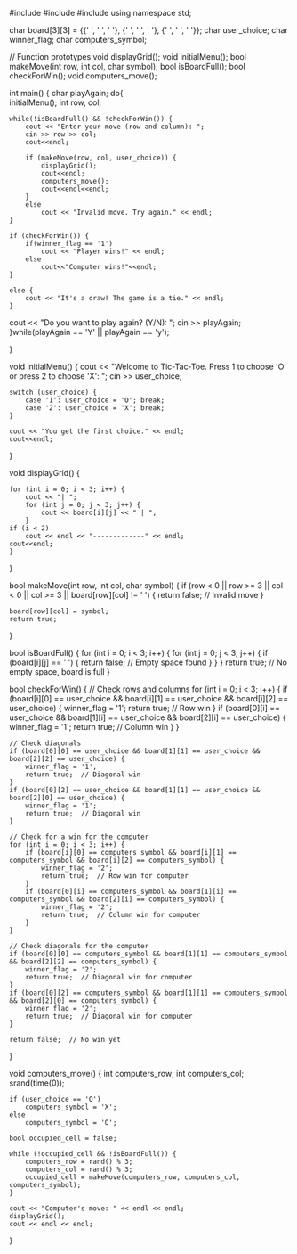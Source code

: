 #include <iostream>
#include <cstdlib>
#include <ctime>
using namespace std;

char board[3][3] = {{' ', ' ', ' '}, {' ', ' ', ' '}, {' ', ' ', ' '}};
char user_choice;
char winner_flag;
char computers_symbol;

// Function prototypes
void displayGrid();
void initialMenu();
bool makeMove(int row, int col, char symbol);
bool isBoardFull();
bool checkForWin();
void computers_move();

int main()
 {
 	char playAgain;
do{	 
    initialMenu();
    int row, col;

    while(!isBoardFull() && !checkForWin()) {
        cout << "Enter your move (row and column): ";
        cin >> row >> col;
        cout<<endl;

        if (makeMove(row, col, user_choice)) {
            displayGrid();
            cout<<endl;
            computers_move();
            cout<<endl<<endl;
        } 
        else 
            cout << "Invalid move. Try again." << endl; 
    }

    if (checkForWin()) {
        if(winner_flag == '1')
            cout << "Player wins!" << endl;
        else
            cout<<"Computer wins!"<<endl;
    } 

    else {
        cout << "It's a draw! The game is a tie." << endl;
    }
cout << "Do you want to play again? (Y/N): ";
cin >> playAgain;
}while(playAgain == 'Y' || playAgain == 'y');

}

void initialMenu() {
    cout << "Welcome to Tic-Tac-Toe. Press 1 to choose 'O' or press 2 to choose 'X': ";
    cin >> user_choice;

    switch (user_choice) {
        case '1': user_choice = 'O'; break;
        case '2': user_choice = 'X'; break;
    }

    cout << "You get the first choice." << endl;
    cout<<endl;
}

void displayGrid() {
    
    for (int i = 0; i < 3; i++) {
        cout << "| ";
        for (int j = 0; j < 3; j++) {
            cout << board[i][j] << " | ";
        }
    if (i < 2)
        cout << endl << "-------------" << endl;
    cout<<endl;
    }
}

bool makeMove(int row, int col, char symbol) {
    if (row < 0 || row >= 3 || col < 0 || col >= 3 || board[row][col] != ' ') {
        return false;  // Invalid move
    }

    board[row][col] = symbol;
    return true;
}

bool isBoardFull() {
    for (int i = 0; i < 3; i++) {
        for (int j = 0; j < 3; j++) {
            if (board[i][j] == ' ') {
                return false;  // Empty space found
            }
        }
    }
    return true;  // No empty space, board is full
}

bool checkForWin() {
    // Check rows and columns
    for (int i = 0; i < 3; i++) {
        if (board[i][0] == user_choice && board[i][1] == user_choice && board[i][2] == user_choice) {
            winner_flag = '1';
            return true;  // Row win
        }
        if (board[0][i] == user_choice && board[1][i] == user_choice && board[2][i] == user_choice) {
            winner_flag = '1';
            return true;  // Column win
        }
    }

    // Check diagonals
    if (board[0][0] == user_choice && board[1][1] == user_choice && board[2][2] == user_choice) {
        winner_flag = '1';
        return true;  // Diagonal win
    }
    if (board[0][2] == user_choice && board[1][1] == user_choice && board[2][0] == user_choice) {
        winner_flag = '1';
        return true;  // Diagonal win
    }

    // Check for a win for the computer
    for (int i = 0; i < 3; i++) {
        if (board[i][0] == computers_symbol && board[i][1] == computers_symbol && board[i][2] == computers_symbol) {
            winner_flag = '2';
            return true;  // Row win for computer
        }
        if (board[0][i] == computers_symbol && board[1][i] == computers_symbol && board[2][i] == computers_symbol) {
            winner_flag = '2';
            return true;  // Column win for computer
        }
    }

    // Check diagonals for the computer
    if (board[0][0] == computers_symbol && board[1][1] == computers_symbol && board[2][2] == computers_symbol) {
        winner_flag = '2';
        return true;  // Diagonal win for computer
    }
    if (board[0][2] == computers_symbol && board[1][1] == computers_symbol && board[2][0] == computers_symbol) {
        winner_flag = '2';
        return true;  // Diagonal win for computer
    }

    return false;  // No win yet
}


void computers_move() {
    int computers_row;
    int computers_col;
    srand(time(0));

    if (user_choice == 'O')
        computers_symbol = 'X';
    else
        computers_symbol = 'O';

    bool occupied_cell = false;

    while (!occupied_cell && !isBoardFull()) {
        computers_row = rand() % 3;
        computers_col = rand() % 3;
        occupied_cell = makeMove(computers_row, computers_col, computers_symbol);
    }

    cout << "Computer's move: " << endl << endl;
    displayGrid();
    cout << endl << endl;
}

